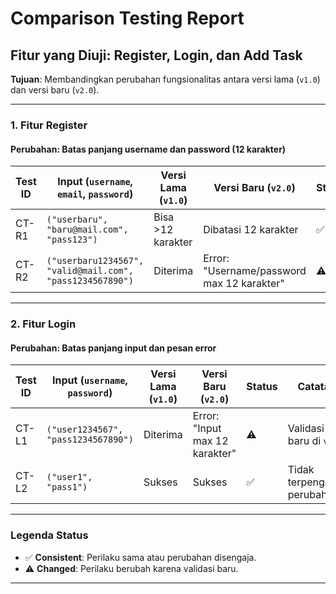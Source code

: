 # Comparison Testing Report

## **Fitur yang Diuji**: Register, Login, dan Add Task  
**Tujuan**: Membandingkan perubahan fungsionalitas antara versi lama (`v1.0`) dan versi baru (`v2.0`).

---

### **1. Fitur Register**
#### **Perubahan**: Batas panjang username dan password (12 karakter)  
| **Test ID** | **Input** (`username`, `email`, `password`)       | **Versi Lama (`v1.0`)**       | **Versi Baru (`v2.0`)**        | **Status** | **Catatan**                  |
|-------------|--------------------------------------------------|-------------------------------|--------------------------------|------------|------------------------------|
| CT-R1       | `("userbaru", "baru@mail.com", "pass123")`       | Bisa >12 karakter            | Dibatasi 12 karakter           | ✅         | Perubahan fungsionalitas     |
| CT-R2       | `("userbaru1234567", "valid@mail.com", "pass1234567890")` | Diterima | Error: "Username/password max 12 karakter" | ⚠️ | Validasi baru |

---

### **2. Fitur Login**
#### **Perubahan**: Batas panjang input dan pesan error  
| **Test ID** | **Input** (`username`, `password`) | **Versi Lama (`v1.0`)**       | **Versi Baru (`v2.0`)**        | **Status** | **Catatan**                  |
|-------------|------------------------------------|-------------------------------|--------------------------------|------------|------------------------------|
| CT-L1       | `("user1234567", "pass1234567890")` | Diterima                     | Error: "Input max 12 karakter" | ⚠️       | Validasi baru di `v2.0`      |
| CT-L2       | `("user1", "pass1")`               | Sukses                        | Sukses                         | ✅         | Tidak terpengaruh perubahan  |

---


### **Legenda Status**  
- ✅ **Consistent**: Perilaku sama atau perubahan disengaja.  
- ⚠️ **Changed**: Perilaku berubah karena validasi baru.  

---

